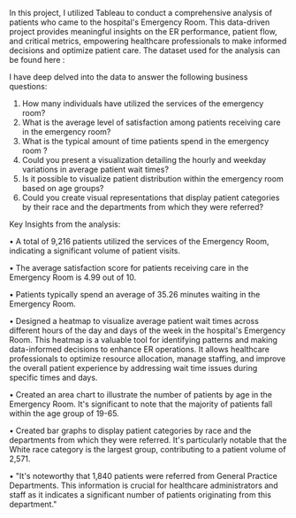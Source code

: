 In this project, I utilized Tableau to conduct a comprehensive analysis of patients who came to the hospital's Emergency Room. This data-driven project provides meaningful insights on the ER performance, patient flow, and critical metrics, empowering healthcare professionals to make informed decisions and optimize patient care.
The dataset used for the analysis can be found here : 


I have deep delved into the data to answer the following business questions:
1.	How many individuals have utilized the services of the emergency room?
2.	What is the average level of satisfaction among patients receiving care in the emergency room?
3.	What is the typical amount of time patients spend in the emergency room ?
4.	Could you present a visualization detailing the hourly and weekday variations in average patient wait times? 
5.	Is it possible to visualize patient distribution within the emergency room based on age groups? 
6.	Could you create visual representations that display patient categories by their race and the departments from which they were referred?


Key Insights from the analysis:

•	A total of 9,216 patients utilized the services of the Emergency Room, indicating a significant volume of patient visits.

•	The average satisfaction score for patients receiving care in the Emergency Room is 4.99 out of 10.

•	Patients typically spend an average of 35.26 minutes waiting in the Emergency Room.

•	Designed a heatmap to visualize average patient wait times across different hours of the day and days of the week in the hospital's Emergency Room. This heatmap is a valuable tool for identifying patterns and making data-informed decisions to enhance ER operations. It allows healthcare professionals to optimize resource allocation, manage staffing, and improve the overall patient experience by addressing wait time issues during specific times and days.

•	Created an area chart to illustrate the number of patients by age in the Emergency Room. It's significant to note that the majority of patients fall within the age group of 19-65.

•	Created bar graphs to display patient categories by race and the departments from which they were referred. It's particularly notable that the White race category is the largest group, contributing to a patient volume of 2,571.

•	"It's noteworthy that 1,840 patients were referred from General Practice Departments. This information is crucial for healthcare administrators and staff as it indicates a significant number of patients originating from this department."
